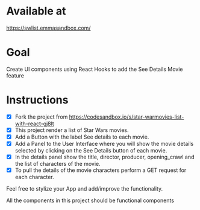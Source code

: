 # Available at

https://swlist.emmasandbox.com/

# Goal

Create UI components using React Hooks to add the See Details Movie feature

# Instructions

- [X] Fork the project from https://codesandbox.io/s/star-warmovies-list-with-react-gj8lt
- [X] This project render a list of Star Wars movies.
- [X] Add a Button with the label See details to each movie.
- [X] Add a Panel to the User Interface where you will show the movie details selected by clicking on the See Details button of each movie.
- [X] In the details panel show the title, director, producer, opening_crawl and the list of characters of the movie.
- [X] To pull the details of the movie characters perform a GET request for each character.

Feel free to stylize your App and add/improve the functionality.

All the components in this project should be functional components
